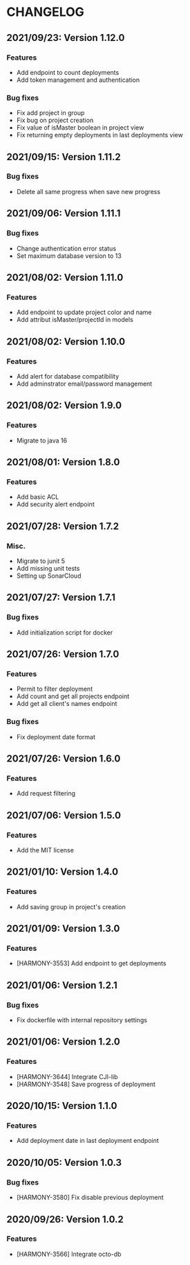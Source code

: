 # CHANGELOG

## 2021/09/23: Version 1.12.0

### Features

* Add endpoint to count deployments
* Add token management and authentication

### Bug fixes

* Fix add project in group
* Fix bug on project creation
* Fix value of isMaster boolean in project view
* Fix returning empty deployments in last deployments view

## 2021/09/15: Version 1.11.2

### Bug fixes

* Delete all same progress when save new progress

## 2021/09/06: Version 1.11.1

### Bug fixes

* Change authentication error status
* Set maximum database version to 13

## 2021/08/02: Version 1.11.0

### Features

* Add endpoint to update project color and name
* Add attribut isMaster/projectId in models

## 2021/08/02: Version 1.10.0

### Features

* Add alert for database compatibility
* Add adminstrator email/password management

## 2021/08/02: Version 1.9.0

### Features

* Migrate to java 16

## 2021/08/01: Version 1.8.0

### Features

* Add basic ACL
* Add security alert endpoint

## 2021/07/28: Version 1.7.2

### Misc.

* Migrate to junit 5
* Add missing unit tests
* Setting up SonarCloud

## 2021/07/27: Version 1.7.1

### Bug fixes

* Add initialization script for docker

## 2021/07/26: Version 1.7.0

### Features

* Permit to filter deployment
* Add count and get all projects endpoint
* Add get all client's names endpoint

### Bug fixes

* Fix deployment date format

## 2021/07/26: Version 1.6.0

### Features

* Add request filtering

## 2021/07/06: Version 1.5.0

### Features

* Add the MIT license

## 2021/01/10: Version 1.4.0

### Features

* Add saving group in project's creation

## 2021/01/09: Version 1.3.0

### Features

* [HARMONY-3553] Add endpoint to get deployments

## 2021/01/06: Version 1.2.1

### Bug fixes

* Fix dockerfile with internal repository settings

## 2021/01/06: Version 1.2.0

### Features

* [HARMONY-3644] Integrate CJI-lib
* [HARMONY-3548] Save progress of deployment

## 2020/10/15: Version 1.1.0

### Features

* Add deployment date in last deployment endpoint

## 2020/10/05: Version 1.0.3

### Bug fixes

* [HARMONY-3580] Fix disable previous deployment

## 2020/09/26: Version 1.0.2

### Features

* [HARMONY-3566] Integrate octo-db
